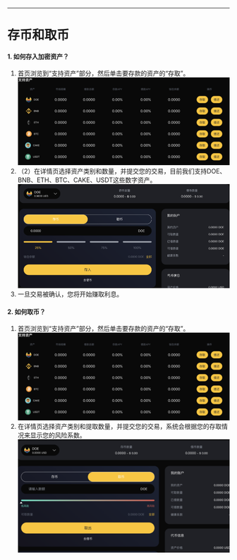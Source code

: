 ----

# 存币和取币

#### 1. 如何存入加密资产？
1. 首页浏览到“支持资产”部分，然后单击要存款的资产的“存取”。
![如何存入加密资产!](images/01.png)
2. （2）在详情页选择资产类别和数量，并提交您的交易，目前我们支持DOE、BNB、ETH、BTC、CAKE、USDT这些数字资产。
![如何存入加密资产!](images/02.png)
3. 一旦交易被确认，您将开始赚取利息。

#### 2. 如何取币？
1. 首页浏览到“支持资产”部分，然后单击要存款的资产的“存取”。
![如何存入加密资产!](images/03.png)
2. 在详情页选择资产类别和提取数量，并提交您的交易，系统会根据您的存取情况来显示您的风险系数。
![如何存入加密资产!](images/04.png)